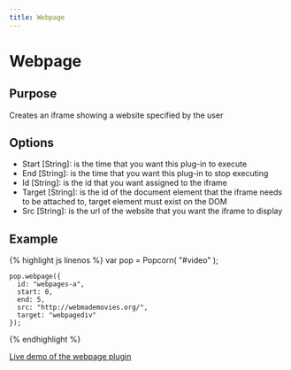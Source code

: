 ```yaml
---
title: Webpage
---
```

# Webpage #

## Purpose ##

Creates an iframe showing a website specified by the user

## Options ##

* Start \[String\]: is the time that you want this plug-in to execute
* End \[String\]: is the time that you want this plug-in to stop executing
* Id \[String\]: is the id that you want assigned to the iframe
* Target \[String\]: is the id of the document element that the iframe needs to be attached to, target element must exist on the DOM
* Src \[String\]: is the url of the website that you want the iframe to display

## Example ##

{% highlight js linenos %}
    var pop = Popcorn( "#video" );

    pop.webpage({
      id: "webpages-a",
      start: 0,
      end: 5,
      src: "http://webmademovies.org/",
      target: "webpagediv"
    });
{% endhighlight %}

[Live demo of the webpage plugin](http://jsfiddle.net/popcornjs/pMmAM/)
